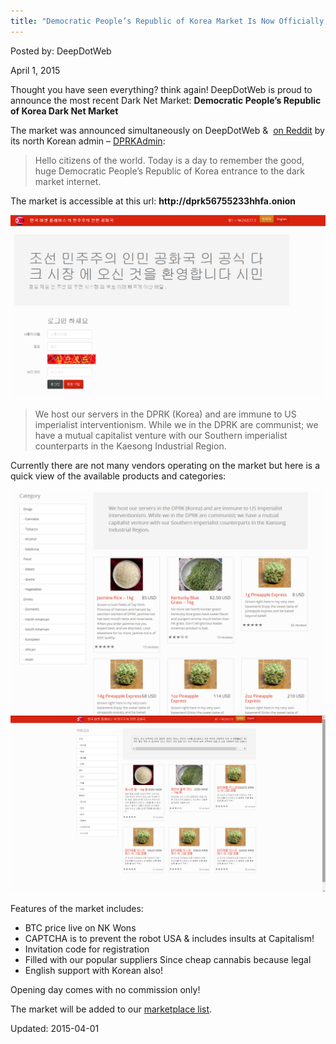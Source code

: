 ```yaml
---
title: "Democratic People’s Republic of Korea Market Is Now Officially Open!"
---
```


Posted by: DeepDotWeb
    
    
<span>April 1, 2015</span>


<p>Thought you have seen everything? think again! DeepDotWeb is proud to announce the most recent Dark Net Market: <strong>Democratic People&#8217;s Republic of Korea Dark Net Market</strong></p>
<p>The market was announced simultaneously on DeepDotWeb &amp;  <a href="http://www.reddit.com/r/DarkNetMarkets/comments/312ph4/democratic_peoples_republic_of_korea_dark_market/" target="_blank">on Reddit</a> by its north Korean admin &#8211; <a class="author may-blank id-t2_mmt7p" href="https://pay.reddit.com/user/DPRKAdmin">DPRKAdmin</a>:</p>
<blockquote><p>Hello citizens of the world. Today is a day to remember the good, huge Democratic People&#8217;s Republic of Korea entrance to the dark market internet.</p></blockquote>
<p>The market is accessible at this url: <strong>http://dprk56755233hhfa.onion</strong></p>
<img src="imgs/2015/04/koreamarket.png">
<blockquote><p>We host our servers in the DPRK (Korea) and are immune to US imperialist interventionism. While we in the DPRK are communist; we have a mutual capitalist venture with our Southern imperialist counterparts in the Kaesong Industrial Region.</p></blockquote>
<p>Currently there are not many vendors operating on the market but here is a quick view of the available products and categories:</p>
<img src="imgs/2015/04/korea2.png">
<img src="imgs/2015/04/korea3.png">
<p>Features of the market includes:</p>
<ul>
<li>BTC price live on NK Wons</li>
<li>CAPTCHA is to prevent the robot USA &amp; includes insults at Capitalism!</li>
<li>Invitation code for registration</li>
<li>Filled with our popular suppliers Since cheap cannabis because legal</li>
<li>English support with Korean also!</li>
</ul>
<p>Opening day comes with no commission only!</p>
<p>The market will be added to our <a href="/2013/10/28/updated-llist-of-hidden-marketplaces-tor-i2p/">marketplace list</a>.</p>
    
    

Updated: 2015-04-01

    


